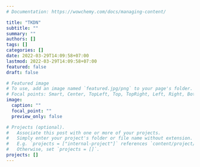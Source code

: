 ```yaml
---
# Documentation: https://wowchemy.com/docs/managing-content/

title: "TKDN"
subtitle: ""
summary: ""
authors: []
tags: []
categories: []
date: 2022-03-29T14:09:58+07:00
lastmod: 2022-03-29T14:09:58+07:00
featured: false
draft: false

# Featured image
# To use, add an image named `featured.jpg/png` to your page's folder.
# Focal points: Smart, Center, TopLeft, Top, TopRight, Left, Right, BottomLeft, Bottom, BottomRight.
image:
  caption: ""
  focal_point: ""
  preview_only: false

# Projects (optional).
#   Associate this post with one or more of your projects.
#   Simply enter your project's folder or file name without extension.
#   E.g. `projects = ["internal-project"]` references `content/project/deep-learning/index.md`.
#   Otherwise, set `projects = []`.
projects: []
---
```

